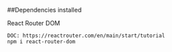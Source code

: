 ##Dependencies installed

React Router DOM

    DOC: https://reactrouter.com/en/main/start/tutorial
    npm i react-router-dom
    